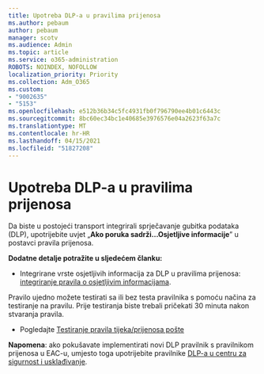 ```yaml
---
title: Upotreba DLP-a u pravilima prijenosa
ms.author: pebaum
author: pebaum
manager: scotv
ms.audience: Admin
ms.topic: article
ms.service: o365-administration
ROBOTS: NOINDEX, NOFOLLOW
localization_priority: Priority
ms.collection: Adm_O365
ms.custom:
- "9002635"
- "5153"
ms.openlocfilehash: e512b36b34c5fc4931fb0f796790ee4b01c6443c
ms.sourcegitcommit: 8bc60ec34bc1e40685e3976576e04a2623f63a7c
ms.translationtype: MT
ms.contentlocale: hr-HR
ms.lasthandoff: 04/15/2021
ms.locfileid: "51827208"
---
```

# <a name="using-dlp-in-transport-rules"></a>Upotreba DLP-a u pravilima prijenosa

Da biste u postojeći transport integrirali sprječavanje gubitka podataka (DLP), upotrijebite uvjet „**Ako poruka sadrži...Osjetljive informacije**” u postavci pravila prijenosa.

**Dodatne detalje potražite u sljedećem članku:**

- Integrirane vrste osjetljivih informacija za DLP u pravilima prijenosa: [integriranje pravila o osjetljivim informacijama](https://docs.microsoft.com/exchange/security-and-compliance/data-loss-prevention/integrate-sensitive-information-rules).

Pravilo ujedno možete testirati sa ili bez testa pravilnika s pomoću načina za testiranje na pravilu.  Prije testiranja biste trebali pričekati 30 minuta nakon stvaranja pravila.

- Pogledajte [Testiranje pravila tijeka/prijenosa pošte](https://docs.microsoft.com/exchange/security-and-compliance/mail-flow-rules/test-mail-flow-rules)

**Napomena**: ako pokušavate implementirati novi DLP pravilnik s pravilnikom prijenosa u EAC-u, umjesto toga upotrijebite pravilnike [DLP-a u centru za sigurnost i usklađivanje](https://docs.microsoft.com/microsoft-365/compliance/data-loss-prevention-policies?view=o365-worldwide).
